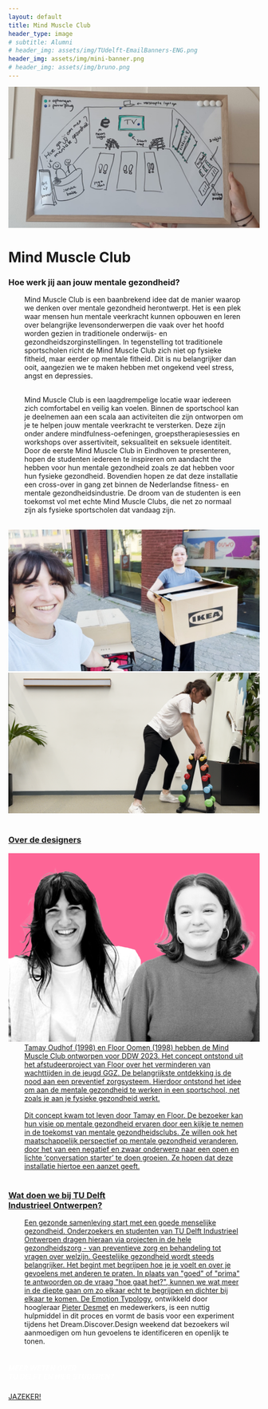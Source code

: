 ```yaml
---
layout: default
title: Mind Muscle Club
header_type: image
# subtitle: Alumni
# header_img: assets/img/TUdelft-EmailBanners-ENG.png
header_img: assets/img/mini-banner.png
# header_img: assets/img/bruno.png
---
```


<!-- <img src="/assets/img/mini-banner.png" alt="Card image cap"> -->
<a href="/assets/img/07MIndMuscleClub/MIndMuscleClub001.jpg" target="_blank"><img src="/assets/img/07MIndMuscleClub/MIndMuscleClub001.jpg" alt="Card image cap"
class="main-image"></a>
<br> 


<!-- ## Title 1 -->
<div class="card muscle-card shadow">
<div class="card-body">
<h1 class="card-title text-center NeueMachina-project">Mind Muscle Club</h1>
<h3 class="text-center NeueMachina-h4">Hoe werk jij aan jouw mentale gezondheid?</h3>
  <div class="card-body text-center card-text" style="margin-left: 2rem;margin-right: 2rem;">
Mind Muscle Club is een baanbrekend idee dat de manier waarop we denken over mentale gezondheid
herontwerpt. Het is een plek waar mensen hun mentale veerkracht kunnen opbouwen en leren over
belangrijke levensonderwerpen die vaak over het hoofd worden gezien in traditionele onderwijs- en
gezondheidszorginstellingen. In tegenstelling tot traditionele sportscholen richt de Mind Muscle Club zich
niet op fysieke fitheid, maar eerder op mentale fitheid. Dit is nu belangrijker dan ooit, aangezien we te
maken hebben met ongekend veel stress, angst en depressies.<br>
<br>

Mind Muscle Club is een laagdrempelige locatie waar iedereen zich comfortabel en veilig kan voelen.
Binnen de sportschool kan je deelnemen aan een scala aan activiteiten die zijn ontworpen om je te
helpen jouw mentale veerkracht te versterken. Deze zijn onder andere mindfulness-oefeningen,
groepstherapiesessies en workshops over assertiviteit, seksualiteit en seksuele identiteit. Door de eerste
Mind Muscle Club in Eindhoven te presenteren, hopen de studenten iedereen te inspireren om aandacht
the hebben voor hun mentale gezondheid zoals ze dat hebben voor hun fysieke gezondheid. Bovendien
hopen ze dat deze installatie een cross-over in gang zet binnen de Nederlandse fitness- en mentale
gezondheidsindustrie. De droom van de studenten is een toekomst vol met echte Mind Muscle Clubs, die
net zo normaal zijn als fysieke sportscholen dat vandaag zijn.
  </div>
</div>
</div>
<br>
<div class="container">
  <div class="row">
    <div class="col-sm">
      <a href="/assets/img/07MIndMuscleClub/MIndMuscleClub002.jpg" target="_blank"><img src="/assets/img/07MIndMuscleClub/MIndMuscleClub002.jpg" alt="Card image cap">
    </div>
    <div class="col-sm">
      <a href="/assets/img/07MIndMuscleClub/MIndMuscleClub003.png" target="_blank"><img src="/assets/img/07MIndMuscleClub/MIndMuscleClub003.png" alt="Card image cap">
    </div>
  </div>
</div>
<br>
<!-- ## Title 2 -->
<div class="card white-card shadow">
<div class="card-body">
<h3 class="card-title text-center NeueMachina-h3">Over de designers</h3>
<img src="/assets/img/07MIndMuscleClub/MindMuscleClub-ProfileImage.jpg" alt="Card image cap">
  <div class="card-body text-center card-text" style="margin-left: 2rem;margin-right: 2rem;">
Tamay Oudhof (1998) en Floor Oomen (1998) hebben de Mind Muscle Club ontworpen voor DDW 2023.
Het concept ontstond uit het afstudeerproject van Floor over het verminderen van wachttijden in de jeugd
GGZ. De belangrijkste ontdekking is de nood aan een preventief zorgsysteem. Hierdoor ontstond het idee
om aan de mentale gezondheid te werken in een sportschool, net zoals je aan je fysieke gezondheid
werkt.<br><br>
Dit concept kwam tot leven door Tamay en Floor. De bezoeker kan hun visie op mentale gezondheid
ervaren door een kijkje te nemen in de toekomst van mentale gezondheidsclubs. Ze willen ook het
maatschappelijk perspectief op mentale gezondheid veranderen, door het van een negatief en zwaar
onderwerp naar een open en lichte ‘conversation starter’ te doen groeien. Ze hopen dat deze installatie
hiertoe een aanzet geeft.
  </div>
</div>
</div>
<br>
<!-- ## Title 3   -->
<div class="card white-card shadow">
<div class="card-body">
<h3 class="card-title text-center NeueMachina-h3">Wat doen we bij TU Delft<br> Industrieel Ontwerpen?</h3>
  <div class="card-body text-center card-text" style="margin-left: 2rem;margin-right: 2rem;">
Een gezonde samenleving start met een goede menselijke gezondheid. Onderzoekers en
studenten van TU Delft Industrieel Ontwerpen dragen hieraan via projecten in de hele
gezondheidszorg - van preventieve zorg en behandeling tot vragen over welzijn.
Geestelijke gezondheid wordt steeds belangrijker. Het begint met begrijpen hoe je je voelt en
over je gevoelens met anderen te praten. In plaats van "goed" of "prima" te antwoorden op de
vraag "hoe gaat het?", kunnen we wat meer in de diepte gaan om zo elkaar echt te begrijpen en
dichter bij elkaar te komen. De 
<a href="https://www.tudelft.nl/2022/io/december/ide-researchers-launch-open-source-online-emotion-typology" target="_blank"><u>Emotion Typology</u></a>,
 ontwikkeld door hoogleraar 
 <a href="https://www.tudelft.nl/en/ide/about-ide/people/desmet-pma/" target="_blank"><u>Pieter Desmet</u></a>
  en
medewerkers, is een nuttig hulpmiddel in dit proces en vormt de basis voor een experiment
tijdens het Dream.Discover.Design weekend dat bezoekers wil aanmoedigen om hun gevoelens
te identificeren en openlijk te tonen.
  </div>
</div>
</div>
<br>
<div class="card text-center  blue-card shadow">
  <div class="card-body">
    <h5 class="card-title NeueMachina-h4" style="color:white;">MEER WETEN OVER <br>TU DELFT EN HIER STUDEREN?</h5>
    <a href="https://www.tudelft.nl/onderwijs/praktische-zaken/voorzieningen" class="btn btn-primary NeueMachina">JAZEKER!</a>
  </div>
</div>